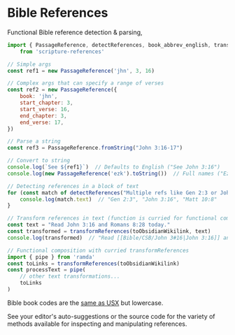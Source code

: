 # Bible References

Functional Bible reference detection & parsing,


```js
import { PassageReference, detectReferences, book_abbrev_english, transformReferences, toObsidianWikilink }
    from 'scripture-references'

// Simple args
const ref1 = new PassageReference('jhn', 3, 16)

// Complex args that can specify a range of verses
const ref2 = new PassageReference({
    book: 'jhn',
    start_chapter: 3,
    start_verse: 16,
    end_chapter: 3,
    end_verse: 17,
})

// Parse a string
const ref3 = PassageReference.fromString("John 3:16-17")

// Convert to string
console.log(`See ${ref1}`)  // Defaults to English ("See John 3:16")
console.log(new PassageReference('ezk').toString())  // Full names ("Ezekiel")

// Detecting references in a block of text
for (const match of detectReferences("Multiple refs like Gen 2:3 or John 3:16 and Matt 10:8")){
    console.log(match.text)  // "Gen 2:3", "John 3:16", "Matt 10:8"
}

// Transform references in text (function is curried for functional composition)
const text = "Read John 3:16 and Romans 8:28 today."
const transformed = transformReferences(toObsidianWikilink, text)
console.log(transformed)  // "Read [[Bible/CSB/John 3#16|John 3:16]] and [[Bible/CSB/Romans 8#28|Romans 8:28]] today."

// Functional composition with curried transformReferences
import { pipe } from 'ramda'
const toLinks = transformReferences(toObsidianWikilink)
const processText = pipe(
    // other text transformations...
    toLinks
)
```

Bible book codes are the [same as USX](https://ubsicap.github.io/usx/vocabularies.html#usx-vocab-bookcode) but lowercase.

See your editor's auto-suggestions or the source code for the variety of methods available for inspecting and manipulating references.

